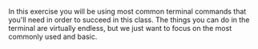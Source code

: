 In this exercise you will be using most common terminal commands that you'll need in order to succeed in this class. The things you can do in the terminal are virtually endless, but we just want to focus on the most commonly used and basic.
